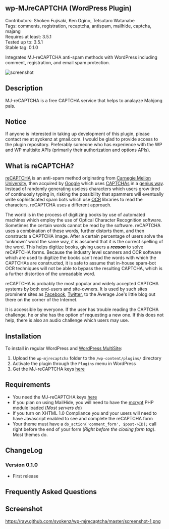 ## wp-MJreCAPTCHA (WordPress Plugin)

Contributors: Shoken Fujisaki, Ken Ogino, Tetsutaro Watanabe  
Tags: comments, registration, recaptcha, antispam, mailhide, captcha, majang  
Requires at least: 3.5.1  
Tested up to: 3.5.1  
Stable tag: 0.1.0  
  
Integrates MJ-reCAPTCHA anti-spam methods with WordPress including comment, registration, and email spam protection.  

![screenshot](http://mjrecaptcha.com/images/mjrecaptcha.png)


## Description

MJ-reCAPTCHA is a free CAPTCHA service that helps to analayze Mahjong pais.

## Notice

If anyone is interested in taking up development of this plugin, please contact me at syokenz at gmail.com. I would be glad to provide access to the plugin repository. Preferably someone who has experience with the WP and WP multisite APIs (primarily their authorization and options APIs).

## What is reCAPTCHA?

[reCAPTCHA](http://recaptcha.net/ "reCAPTCHA") is an anti-spam method originating from [Carnegie Mellon University](http://www.cmu.edu/index.shtml "Carnegie Mellon University"), then acquired by [Google](http://www.google.com/recaptcha) which uses [CAPTCHAs](http://recaptcha.net/captcha.html "CAPTCHA") in a [genius way](http://recaptcha.net/learnmore.html "How Does it Work? - reCAPTCHA"). Instead of randomly generating useless characters which users grow tired of continuosly typing in, risking the possibility that spammers will eventually write sophisticated spam bots which use [OCR](http://en.wikipedia.org/wiki/Optical_character_recognition "Optical Character Recognition - Wikipedia") libraries to read the characters, reCAPTCHA uses a different approach.  

The world is in the process of digitizing books by use of automated machines which employ the use of Optical Character Recognition software. Sometimes the certain words cannot be read by the software. reCAPTCHA uses a combination of these words, further distorts them, and then constructs a CAPTCHA image. After a certain percentage of users solve the 'unknown' word the same way, it is assumed that it is the correct spelling of the word. This helps digitize books, giving users a ***reason*** to solve reCAPTCHA forms. Because the industry level scanners and OCR software which are used to digitize the books can't read the words with which the CAPTCHAs are constructed, it is safe to assume that in-house spam-bot OCR techniques will not be able to bypass the resulting CAPTCHA, which is a further distortion of the unreadable word.  

reCAPTCHA is probably the most popular and widely accepted CAPTCHA systems by both end-users and site-owners. It is used by such sites prominent sites as [Facebook](http://www.facebook.com), [Twitter](http://www.twitter.com), to the Average Joe's little blog out there on the corner of the Internet.  

It is accessible by everyone. If the user has trouble reading the CAPTCHA challenge, he or she has the option of requesting a new one. If this does not help, there is also an audio challenge which users may use.  

## Installation

To install in regular WordPress and [WordPress MultiSite](http://codex.wordpress.org/Create_A_Network):

1. Upload the `wp-mjrecaptcha` folder to the `/wp-content/plugins/` directory
1. Activate the plugin through the `Plugins` menu in WordPress
1. Get the MJ-reCAPTCHA keys [here](http://mjrecaptcha.com "MJ-reCAPTCHA API keys")

## Requirements

* You need the MJ-reCAPTCHA keys [here](http://mjrecaptcha.com "MJ-reCAPTCHA API keys")
* If you plan on using MailHide, you will need to have the [mcrypt](http://php.net/mcrypt "mcrypt") PHP module loaded (*Most servers do*)
* If you turn on XHTML 1.0 Compliance you and your users will need to have Javascript enabled to see and complete the reCAPTCHA form
* Your theme must have a `do_action('comment_form', $post->ID);` call right before the end of your form (*Right before the closing form tag*). Most themes do.

## ChangeLog

### Version 0.1.0

* First release

## Frequently Asked Questions


## Screenshot

https://raw.github.com/syokenz/wp-mjrecaptcha/master/screenshot-1.png

